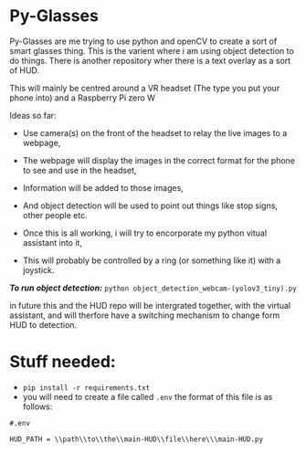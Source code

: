 # Py-Glasses

Py-Glasses are me trying to use python and openCV to create a sort of smart glasses thing.
This is the varient where i am using object detection to do things. There is another repository wher there is a text overlay as a sort of HUD.


This will mainly be centred around a VR headset (The type you put your phone into) and a Raspberry Pi zero W

Ideas so far:
- Use camera(s) on the front of the headset to relay the live images to a webpage,
- The webpage will display the images in the correct format for the phone to see and use in the headset,
- Information will be added to those images,
- And object detection will be used to point out things like stop signs, other people etc.


- Once this is all working, i will try to encorporate my python vitual assistant into it,
- This will probably be controlled by a ring (or something like it) with a joystick.

***To run object detection:***
```python object_detection_webcam-(yolov3_tiny).py```

in future this and the HUD repo will be intergrated together, with the virtual assistant, and will therfore have a switching mechanism to change form HUD to detection.


# Stuff needed:
- ```pip install -r requirements.txt```
- you will need to create a file called ```.env``` the format of this file is as follows:
```
#.env

HUD_PATH = \\path\\to\\the\\main-HUD\\file\\here\\\main-HUD.py
```